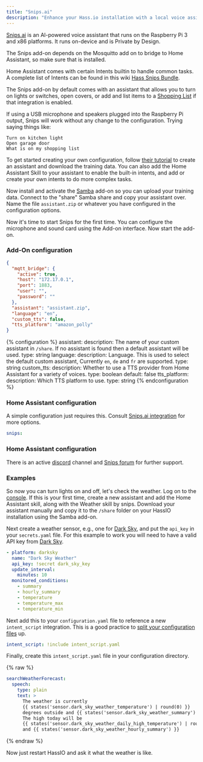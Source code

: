 ```yaml
---
title: "Snips.ai"
description: "Enhance your Hass.io installation with a local voice assistant."
---
```


[Snips.ai](https://snips.ai/) is an AI-powered voice assistant that runs on the Raspberry Pi 3 and x86 platforms. It runs on-device and is Private by Design.

<div class='warning note'>

The Snips add-on depends on the Mosquitto add on to bridge to Home Assistant, so make sure that is installed.

</div>

Home Assistant comes with certain Intents builtin to handle common tasks. A complete list of Intents can be found in this wiki [Hass Snips Bundle](https://github.com/tschmidty69/hass-snips-bundle-intents/wiki).

The Snips add-on by default comes with an assistant that allows you to turn on lights or switches, open covers, or add and list items to a [Shopping List](/components/shopping_list/) if that integration is enabled.

If using a USB microphone and speakers plugged into the Raspberry Pi output, Snips will work without any change to the configuration. Trying saying things like:

```
Turn on kitchen light
Open garage door
What is on my shopping list
```

To get started creating your own configuration, follow [their tutorial](https://docs.snips.ai/getting-started/quick-start-console) to create an assistant and download the training data. You can also add the Home Assistant Skill to your assistant to enable the built-in intents, and add or create your own intents to do more complex tasks.

Now install and activate the [Samba](/addons/samba/) add-on so you can upload your training data. Connect to the "share" Samba share and copy your assistant over. Name the file `assistant.zip` or whatever you have configured in the configuration options.

Now it's time to start Snips for the first time. You can configure the microphone and sound card using the Add-on interface. Now start the add-on.

### Add-On configuration

```json
{
  "mqtt_bridge": {
    "active": true,
    "host": "172.17.0.1",
    "port": 1883,
    "user": "",
    "password": ""
  },
  "assistant": "assistant.zip",
  "language": "en",
  "custom_tts": false,
  "tts_platform": "amazon_polly"
}
```

{% configuration %}
assistant:
  description: The name of your custom assistant in `/share`. If no assistant is found then a default assistant will be used.
  type: string
language:
  description: Language. This is used to select the default custom assistant, Currently `en`, `de` and `fr` are supported.
  type: string
custom_tts:
  description: Whether to use a TTS provider from Home Assistant for a variety of voices.
  type: boolean
  default: false
tts_platform:
  description: Which TTS platform to use.
  type: string
{% endconfiguration %}

### Home Assistant configuration

A simple configuration just requires this. Consult [Snips.ai integration](/components/snips/) for more options.

```yaml
snips:
```

### Home Assistant configuration

There is an active [discord](https://discordapp.com/invite/3939Kqx) channel and [Snips forum](https://forum.snips.ai/) for further support.

### Examples

So now you can turn lights on and off, let's check the weather. Log on to the [console](https://console.snips.ai/). If this is your first time, create a new assistant and add the Home Assistant skill, along with the Weather skill by snips. Download your assistant manually and copy it to the `/share` folder on your HassIO installation using the Samba add-on.

Next create a weather sensor, e.g., one for [Dark Sky](/components/darksky/), and put the `api_key` in your `secrets.yaml` file. For this example to work you will need to have a valid API key from [Dark Sky](https://darksky.net/dev).

```yaml
- platform: darksky
  name: "Dark Sky Weather"
  api_key: !secret dark_sky_key
  update_interval:
    minutes: 10
  monitored_conditions:
    - summary
    - hourly_summary
    - temperature
    - temperature_max
    - temperature_min
```

Next add this to your `configuration.yaml` file to reference a new `intent_script` integration. This is a good practice to [split your configuration files](/docs/configuration/splitting_configuration/) up.

```yaml
intent_script: !include intent_script.yaml
```

Finally, create this `intent_script.yaml` file in your configuration directory.

{% raw %}

```yaml
searchWeatherForecast:
  speech:
    type: plain
    text: >
      The weather is currently
      {{ states('sensor.dark_sky_weather_temperature') | round(0) }}
      degrees outside and {{ states('sensor.dark_sky_weather_summary') }}.
      The high today will be
      {{ states('sensor.dark_sky_weather_daily_high_temperature') | round(0)}}
      and {{ states('sensor.dark_sky_weather_hourly_summary') }}
```

{% endraw %}

Now just restart HassIO and ask it what the weather is like.

[their tutorial]: https://github.com/snipsco/snips-platform-documentation/wiki/2.-Create-an-assistant-using-an-existing-bundle
